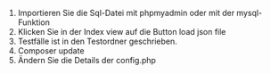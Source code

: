 1. Importieren Sie die Sql-Datei mit phpmyadmin oder mit der mysql-Funktion
2. Klicken Sie in der Index view auf die Button load json file
3. Testfälle ist in den Testordner geschrieben.
4. Composer update
5. Ändern Sie die Details der config.php
